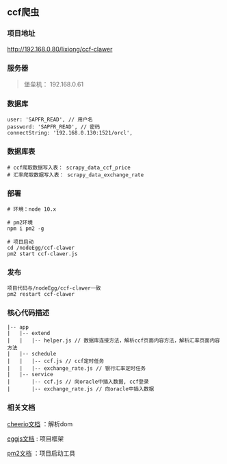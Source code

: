 ## ccf爬虫

### 项目地址

http://192.168.0.80/lixiong/ccf-clawer

### 服务器

> 堡垒机： 192.168.0.61

### 数据库

```
user: 'SAPFR_READ', // 用户名
password: 'SAPFR_READ', // 密码
connectString: '192.168.0.130:1521/orcl',
```

### 数据库表

```
# ccf爬取数据写入表： scrapy_data_ccf_price
# 汇率爬取数据写入表： scrapy_data_exchange_rate
```

### 部署

```
# 环境：node 10.x

# pm2环境
npm i pm2 -g

# 项目启动
cd /nodeEgg/ccf-clawer
pm2 start ccf-clawer.js
```

### 发布

```
项目代码与/nodeEgg/ccf-clawer一致
pm2 restart ccf-clawer
```

### 核心代码描述

```
|-- app
|   |-- extend
|   |   |-- helper.js // 数据库连接方法，解析ccf页面内容方法，解析汇率页面内容方法
|   |-- schedule
|   |   |-- ccf.js // ccf定时任务
|   |   |-- exchange_rate.js // 银行汇率定时任务
|   |-- service
|       |-- ccf.js // 向oracle中插入数据, ccf登录
|       |-- exchange_rate.js // 向oracle中插入数据
```

### 相关文档

[cheerio文档](https://cheerio.js.org/) ：解析dom

[eggjs文档](https://eggjs.org/zh-cn/intro/quickstart.html) : 项目框架

[pm2文档](https://pm2.keymetrics.io/docs/usage/quick-start/) ：项目启动工具